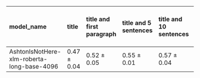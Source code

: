 | model_name                                 | title           | title and first paragraph   | title and 5 sentences   | title and 10 sentences   | title and first sentence each paragraph   | raw text            |
|:-------------------------------------------|:----------------|:----------------------------|:------------------------|:-------------------------|:------------------------------------------|:--------------------|
| AshtonIsNotHere-xlm-roberta-long-base-4096 | 0.47 $\pm$ 0.04 | 0.52 $\pm$ 0.05             | 0.55 $\pm$ 0.01         | 0.57 $\pm$ 0.04          | 0.56 $\pm$ 0.04                           | **0.61 $\pm$ 0.05** |